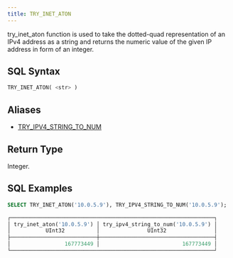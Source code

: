 ```yaml
---
title: TRY_INET_ATON
---
```


try_inet_aton function is used to take the dotted-quad representation of an IPv4 address as a string and returns the numeric value of the given IP address in form of an integer.

## SQL Syntax

```sql
TRY_INET_ATON( <str> )
```

## Aliases

- [TRY_IPV4_STRING_TO_NUM](try-ipv4-string-to-num.md)

## Return Type

Integer.

## SQL Examples

```sql
SELECT TRY_INET_ATON('10.0.5.9'), TRY_IPV4_STRING_TO_NUM('10.0.5.9');

┌────────────────────────────────────────────────────────────────┐
│ try_inet_aton('10.0.5.9') │ try_ipv4_string_to_num('10.0.5.9') │
│           UInt32          │               UInt32               │
├───────────────────────────┼────────────────────────────────────┤
│                 167773449 │                          167773449 │
└────────────────────────────────────────────────────────────────┘
```